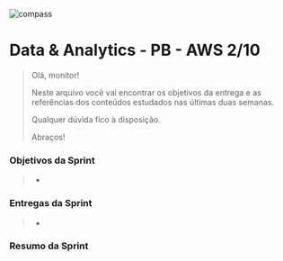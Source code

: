 ![compass](https://vetores.org/d/compass-uol.svg)

# Data & Analytics - PB - AWS 2/10

> Olá, monitor! 
> 
> Neste arquivo você vai encontrar os objetivos da entrega e as referências dos conteúdos estudados nas últimas duas semanas.
> 
> Qualquer dúvida fico à disposição. 
> 
> Abraços!

### Objetivos da Sprint
>
> - 
>
### Entregas da Sprint
>
> - 
>
### Resumo da Sprint
>
> 